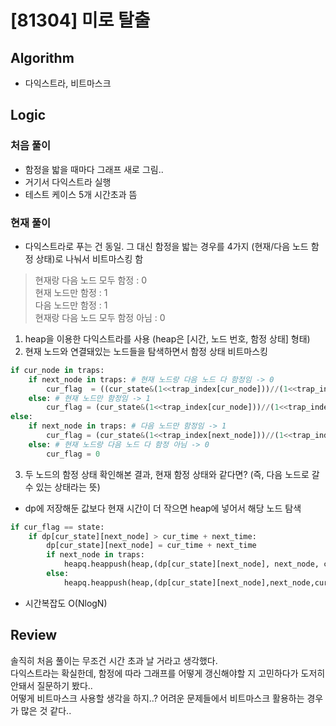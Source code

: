 # [81304] 미로 탈출
## Algorithm
- 다익스트라, 비트마스크
## Logic
### 처음 풀이
- 함정을 밟을 때마다 그래프 새로 그림..
- 거기서 다익스트라 실행
- 테스트 케이스 5개 시간초과 뜸
### 현재 풀이
- 다익스트라로 푸는 건 동일. 그 대신 함정을 밟는 경우를 4가지 (현재/다음 노드 함정 상태)로 나눠서 비트마스킹 함
> 현재랑 다음 노드 모두 함정 : 0<br>
> 현재 노드만 함정 : 1<br>
> 다음 노드만 함정 : 1<br>
> 현재랑 다음 노드 모두 함정 아님 : 0<br>
1. heap을 이용한 다익스트라를 사용 (heap은 [시간, 노드 번호, 함정 상태] 형태)
2. 현재 노드와 연결돼있는 노드들을 탐색하면서 함정 상태 비트마스킹
```python
if cur_node in traps:
    if next_node in traps: # 현재 노드랑 다음 노드 다 함정임 -> 0
        cur_flag  = ((cur_state&(1<<trap_index[cur_node]))//(1<<trap_index[cur_node]) + (cur_state&(1<<trap_index[next_node]))//(1<<trap_index[next_node]))%2
    else: # 현재 노드만 함정임 -> 1
        cur_flag = (cur_state&(1<<trap_index[cur_node]))//(1<<trap_index[cur_node])
else:
    if next_node in traps: # 다음 노드만 함정임 -> 1
        cur_flag = (cur_state&(1<<trap_index[next_node]))//(1<<trap_index[next_node])
    else: # 현재 노드랑 다음 노드 다 함정 아님 -> 0
        cur_flag = 0
```
3. 두 노드의 함정 상태 확인해본 결과, 현재 함정 상태와 같다면? (즉, 다음 노드로 갈 수 있는 상태라는 뜻)
- dp에 저장해둔 값보다 현재 시간이 더 작으면 heap에 넣어서 해당 노드 탐색
```python
if cur_flag == state:
    if dp[cur_state][next_node] > cur_time + next_time:
        dp[cur_state][next_node] = cur_time + next_time
        if next_node in traps:
            heapq.heappush(heap,(dp[cur_state][next_node], next_node, cur_state^(1<<trap_index[next_node])))
        else:
            heapq.heappush(heap,(dp[cur_state][next_node],next_node,cur_state))
```

- 시간복잡도 O(NlogN)

## Review
솔직히 처음 풀이는 무조건 시간 초과 날 거라고 생각했다.<br>
다익스트라는 확실한데, 함정에 따라 그래프를 어떻게 갱신해야할 지 고민하다가 도저히 안돼서 질문하기 봤다..<br>
어떻게 비트마스크 사용할 생각을 하지..? 어려운 문제들에서 비트마스크 활용하는 경우가 많은 것 같다.. 
